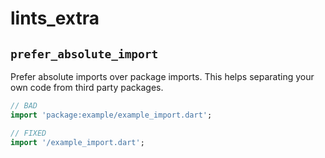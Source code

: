 # lints_extra

## `prefer_absolute_import`

Prefer absolute imports over package imports. This helps separating your own code from third party
packages.

```dart
// BAD
import 'package:example/example_import.dart';

// FIXED
import '/example_import.dart';
```